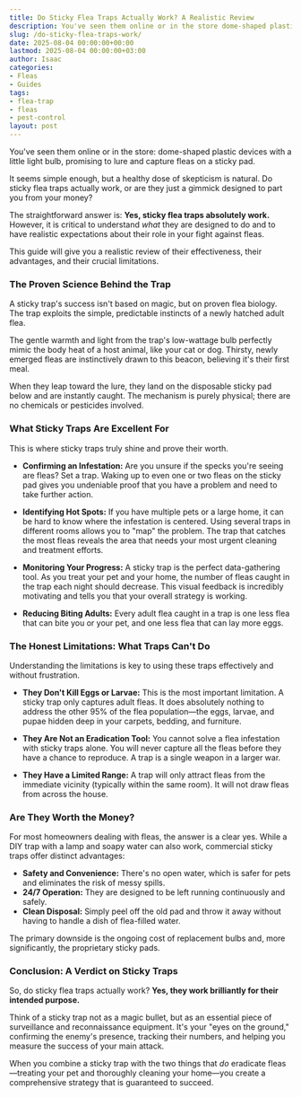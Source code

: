 ```yaml
---
title: Do Sticky Flea Traps Actually Work? A Realistic Review
description: You've seen them online or in the store dome-shaped plastic devices with a little light bulb, promising to lure and capture fleas on a sticky pad. It seems...
slug: /do-sticky-flea-traps-work/
date: 2025-08-04 00:00:00+00:00
lastmod: 2025-08-04 00:00:00+03:00
author: Isaac
categories:
- Fleas
- Guides
tags:
- flea-trap
- fleas
- pest-control
layout: post
---
```

You've seen them online or in the store: dome-shaped plastic devices with a little light bulb, promising to lure and capture fleas on a sticky pad.

It seems simple enough, but a healthy dose of skepticism is natural. Do sticky flea traps actually work, or are they just a gimmick designed to part you from your money?

The straightforward answer is: **Yes, sticky flea traps absolutely work.** However, it is critical to understand *what* they are designed to do and to have realistic expectations about their role in your fight against fleas.

This guide will give you a realistic review of their effectiveness, their advantages, and their crucial limitations.

### The Proven Science Behind the Trap

A sticky trap's success isn't based on magic, but on proven flea biology. The trap exploits the simple, predictable instincts of a newly hatched adult flea.

The gentle warmth and light from the trap's low-wattage bulb perfectly mimic the body heat of a host animal, like your cat or dog. Thirsty, newly emerged fleas are instinctively drawn to this beacon, believing it's their first meal.

When they leap toward the lure, they land on the disposable sticky pad below and are instantly caught. The mechanism is purely physical; there are no chemicals or pesticides involved.

### What Sticky Traps Are Excellent For

This is where sticky traps truly shine and prove their worth.

*   **Confirming an Infestation:** Are you unsure if the specks you're seeing are fleas? Set a trap. Waking up to even one or two fleas on the sticky pad gives you undeniable proof that you have a problem and need to take further action.

*   **Identifying Hot Spots:** If you have multiple pets or a large home, it can be hard to know where the infestation is centered. Using several traps in different rooms allows you to "map" the problem. The trap that catches the most fleas reveals the area that needs your most urgent cleaning and treatment efforts.

*   **Monitoring Your Progress:** A sticky trap is the perfect data-gathering tool. As you treat your pet and your home, the number of fleas caught in the trap each night should decrease. This visual feedback is incredibly motivating and tells you that your overall strategy is working.

*   **Reducing Biting Adults:** Every adult flea caught in a trap is one less flea that can bite you or your pet, and one less flea that can lay more eggs.

### The Honest Limitations: What Traps Can't Do

Understanding the limitations is key to using these traps effectively and without frustration.

*   **They Don't Kill Eggs or Larvae:** This is the most important limitation. A sticky trap only captures adult fleas. It does absolutely nothing to address the other 95% of the flea population—the eggs, larvae, and pupae hidden deep in your carpets, bedding, and furniture.

*   **They Are Not an Eradication Tool:** You cannot solve a flea infestation with sticky traps alone. You will never capture all the fleas before they have a chance to reproduce. A trap is a single weapon in a larger war.

*   **They Have a Limited Range:** A trap will only attract fleas from the immediate vicinity (typically within the same room). It will not draw fleas from across the house.

### Are They Worth the Money?

For most homeowners dealing with fleas, the answer is a clear yes. While a DIY trap with a lamp and soapy water can also work, commercial sticky traps offer distinct advantages:

*   **Safety and Convenience:** There's no open water, which is safer for pets and eliminates the risk of messy spills.
*   **24/7 Operation:** They are designed to be left running continuously and safely.
*   **Clean Disposal:** Simply peel off the old pad and throw it away without having to handle a dish of flea-filled water.

The primary downside is the ongoing cost of replacement bulbs and, more significantly, the proprietary sticky pads.

### Conclusion: A Verdict on Sticky Traps

So, do sticky flea traps actually work? **Yes, they work brilliantly for their intended purpose.**

Think of a sticky trap not as a magic bullet, but as an essential piece of surveillance and reconnaissance equipment. It's your "eyes on the ground," confirming the enemy's presence, tracking their numbers, and helping you measure the success of your main attack.

When you combine a sticky trap with the two things that *do* eradicate fleas—treating your pet and thoroughly cleaning your home—you create a comprehensive strategy that is guaranteed to succeed.
